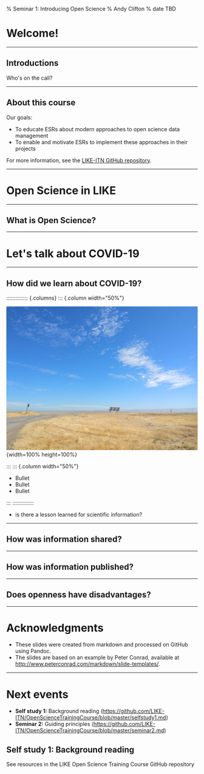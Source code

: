 % Seminar 1: Introducing Open Science
% Andy Clifton
% date TBD

# Welcome!

---

## Introductions

Who's on the call?

---


## About this course

Our goals:
- To educate ESRs about modern approaches to open science data management
- To enable and motivate ESRs to implement these approaches in their projects

For more information, see the [LIKE-ITN GitHub repository](https://github.com/LIKE-ITN/OpenScienceTrainingCourse).

---

# Open Science in LIKE

---

## What is Open Science?

---

# Let's talk about COVID-19

---

## How did we learn about COVID-19?

:::::::::::::: {.columns}
::: {.column width="50%"}

![](bench.jpg){width=100% height=100%}

:::
::: {.column width="50%"}

- Bullet
- Bullet
- Bullet


<!-- 100% of this column, that is -->

:::
::::::::::::::


+ is there a lesson learned for scientific information?

---

## How was information shared?

---

## How was information published?

---

## Does openness have disadvantages?

---

# Acknowledgments

+ These slides were created from markdown and processed on GitHub using Pandoc.
+ The slides are based on an example by Peter Conrad, available at http://www.peterconrad.com/markdown/slide-templates/.

---

# Next events

+ **Self study 1:** Background reading (https://github.com/LIKE-ITN/OpenScienceTrainingCourse/blob/master/selfstudy1.md)
+ **Seminar 2:** Guiding principles (https://github.com/LIKE-ITN/OpenScienceTrainingCourse/blob/master/seminar2.md)

## Self study 1: Background reading

See resources in the LIKE Open Science Training Course GitHub repository